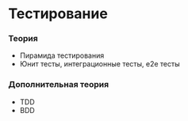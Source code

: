 # Тестирование

<!-- xxxxxxxxxxxxxxxxxxxxxxxxxxxxxxxxxxxxxxxxxxxxxxxxxxxxxxx -->
### Теория
<!-- xxxxxxxxxxxxxxxxxxxxxxxxxxxxxxxxxxxxxxxxxxxxxxxxxxxxxxx -->
- Пирамида тестирования
- Юнит тесты, интеграционные тесты, e2e тесты

<!-- xxxxxxxxxxxxxxxxxxxxxxxxxxxxxxxxxxxxxxxxxxxxxxxxxxxxxxx -->
### Дополнительная теория
<!-- xxxxxxxxxxxxxxxxxxxxxxxxxxxxxxxxxxxxxxxxxxxxxxxxxxxxxxx -->
- TDD
- BDD
